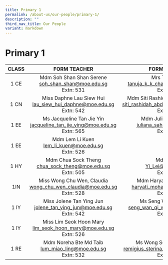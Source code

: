 ```yaml
---
title: Primary 1
permalink: /about-us/our-people/primary-1/
description: ""
third_nav_title: Our People
variant: markdown
---
```

# Primary 1


| CLASS |  FORM TEACHER    |   FORM TEACHER         |
|:-----:|:---------------:|:-----------:|
|  1 CE | Mdm Soh Shan Shan Serene <br>[soh_shan_shan@moe.edu.sg](mailto:soh_shan_shan@moe.edu.sg)<br>Extn: 531            | Mrs Tanuja Raj<br>[tanuja_k_k_chandran@moe.edu.sg](mailto:tanuja_k_k_chandran@moe.edu.sg)<br>Extn: 508              |
|  1 CN | Miss Daphne Lau Siew Hui<br>[lau_siew_hui_daphne@moe.edu.sg](mailto:lau_siew_hui_daphne@moe.edu.sg)<br>Extn: 542            |Mdm Siti Rashidah Bte Abdul Karim<br>[siti_rashidah_abdul_karim@moe.edu.sg](mailto:siti_rashidah_abdul_karim@moe.edu.sg)<br>Extn: 509|  
|1 EE | Ms Jacqueline Tan Jie Yin<br>[jacqueline_tan_jie_ying@moe.edu.sg](mailto:jacqueline_tan_jie_ying@moe.edu.sg)<br>Extn: 565 |   Mdm Juliana Bte Sahak<br>[juliana_sahak@moe.edu.sg](mailto:juliana_sahak@moe.edu.sg)<br>Extn: 534  |
|  1 EE | Mdm Lem Li Kuen <br>[lem_li_kuen@moe.edu.sg](mailto:lem_li_kuen@moe.edu.sg)<br>Extn: 526|
|  1 HY | Mdm Chua Sock Theng<br>[chua_sock_theng@moe.edu.sg](mailto:chua_sock_theng@moe.edu.sg)<br>Extn: 505 |Mdm Yi Lei<br>[Yi_Lei@moe.edu.sg](mailto:Yi_Lei@moe.edu.sg)<br>Extn: 540     |
|  1IN  | Miss Wong Chu Wen, Claudia<br>[wong_chu_wen_claudia@moe.edu.sg](mailto:wong_chu_wen_claudia@moe.edu.sg)<br>Extn: 528             |Mdm Haryati Bte Mohahlim<br>[haryati_mohahlim@moe.edu.sg](mailto:haryati_mohahlim@moe.edu.sg)<br>Extn: 542          |
|  1 IY |Miss Jolene Tan Ying Jun<br>[jolene_tan_ying_jun@moe.edu.sg](mailto:jolene_tan_ying_jun@moe.edu.sg)<br>Extn: 542         |Ms Seng Wan Qi, Wendy<br>[seng_wan_qi_wendy@moe.edu.sg](mailto:seng_wan_qi_wendy@moe.edu.sg)<br>Extn: 506         |
|  1 IY | Miss Lim Seok Hoon Mary <br>[lim_seok_hoon_mary@moe.edu.sg](mailto:lim_seok_hoon_mary@moe.edu.sg)<br>Extn: 526|
|  1 RE | Mdm Noreha Bte Md Taib <br>[lum_miao_ling@moe.edu.sg](mailto:lum_miao_ling@moe.edu.sg)<br>Extn: 532    | Ms Wong Soo Shan Carmen<br>[remigius_sterina_victoria@moe.edu.sg](mailto:remigius_sterina_victoria@moe.edu.sg)<br>Extn: 507 |